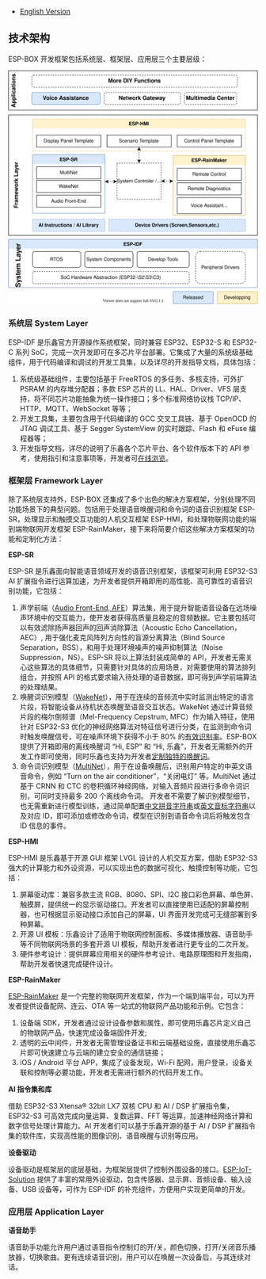 * [English Version](./technical_architecture.md)

## 技术架构

ESP-BOX 开发框架包括系统层、框架层、应用层三个主要层级：

   <div align="center">
   <img src="_static/esp-box-tech-architecture.svg">
   </div>

### 系统层 System Layer

ESP-IDF 是乐鑫官方开源操作系统框架，同时兼容 ESP32、ESP32-S 和 ESP32-C 系列 SoC，完成一次开发即可在多芯片平台部署。它集成了大量的系统级基础组件，用于代码编译和调试的开发工具集，以及详尽的开发指导文档，具体包括：
1. 系统级基础组件，主要包括基于 FreeRTOS 的多任务、多核支持，可外扩 PSRAM 的内存堆分配器；多款 ESP 芯片的 LL、HAL、Driver、VFS 层支持，将不同芯片功能抽象为统一操作接口；多个标准网络协议栈 TCP/IP、HTTP、MQTT、WebSocket 等等；
2. 开发工具集，主要包含用于代码编译的 GCC 交叉工具链、基于 OpenOCD 的 JTAG 调试工具、基于 Segger SystemView 的实时跟踪、Flash 和 eFuse 编程器等；
3. 开发指导文档，详尽的说明了乐鑫各个芯片平台、各个软件版本下的 API 参考，使用指引和注意事项等，开发者可[在线浏览](https://docs.espressif.com/projects/esp-idf/en/latest/esp32/get-started/)。

### 框架层 Framework Layer

除了系统层支持外，ESP-BOX 还集成了多个出色的解决方案框架，分别处理不同功能场景下的典型问题。包括用于处理语音唤醒词和命令词的语音识别框架 ESP-SR，处理显示和触摸交互功能的人机交互框架 ESP-HMI，和处理物联网功能的端到端物联网开发框架 ESP-RainMaker，接下来将简要介绍这些解决方案框架的功能和定制化方法：

**ESP-SR**

ESP-SR 是乐鑫面向智能语音领域开发的语音识别框架，该框架可利用 ESP32-S3 AI 扩展指令进行运算加速，为开发者提供开箱即用的高性能、高可靠性的语音识别功能，它包括：

1. 声学前端（[Audio Front-End, AFE](https://github.com/espressif/esp-sr/tree/3ce34fe340af15e3bfb354c21c1ec2e6e31a37e8/docs/acoustic_algorithm)）算法集，用于提升智能语音设备在远场噪声环境中的交互能力，使开发者获得高质量且稳定的音频数据。它主要包括可以有效滤除扬声器回声的回声消除算法（Acoustic Echo Cancellation，AEC）, 用于强化麦克风阵列方向性的盲源分离算法（Blind Source Separation，BSS），和用于处理环境噪声的噪声抑制算法（Noise Suppression，NS）。ESP-SR 将以上算法封装成简单的 API，开发者无需关心这些算法的具体细节，只需要针对具体的应用场景，对需要使用的算法排列组合，并按照 API 的格式要求输入待处理的语音数据，即可得到声学前端算法的处理结果。
2. 唤醒词识别模型（[WakeNet](https://github.com/espressif/esp-sr/tree/3ce34fe340af15e3bfb354c21c1ec2e6e31a37e8/docs/wake_word_engine/README.md)），用于在连续的音频流中实时监测出特定的语言片段，将智能设备从待机状态唤醒至语音交互状态。WakeNet 通过计算音频片段的梅尔倒频谱（Mel-Frequency Cepstrum, MFC）作为输入特征，使用针对 ESP32-S3 优化的神经网络算法对特征信号进行分类，在监测到命令词时触发唤醒信号，可在噪声环境下获得不小于 80% 的[有效识别率](https://github.com/espressif/esp-sr/tree/3ce34fe340af15e3bfb354c21c1ec2e6e31a37e8/docs/wake_word_engine/README.md#performance-test)。ESP-BOX 提供了开箱即用的离线唤醒词 “Hi, ESP” 和 “Hi, 乐鑫”，开发者无需额外的开发工作即可使用，同时乐鑫也支持为开发者[定制独特的唤醒词](https://github.com/espressif/esp-sr/tree/3ce34fe340af15e3bfb354c21c1ec2e6e31a37e8/docs/wake_word_engine/ESP_Wake_Words_Customization.md)。
3. 命令词识别模型（[MultiNet](https://github.com/espressif/esp-sr/tree/3ce34fe340af15e3bfb354c21c1ec2e6e31a37e8/docs/speech_command_recognition/README.md)），用于在设备唤醒后，识别用户特定的中英文语音命令，例如 “Turn on the air conditioner”，“关闭电灯” 等。MultiNet 通过基于 CRNN 和 CTC 的卷积循环神经网络，对输入音频片段进行多命令词识别，可同时支持最多 200 个离线命令词。 开发者不需要了解识别模型细节，也无需重新进行模型训练，通过简单配置[中文拼音字符串](https://github.com/espressif/esp-sr/tree/3ce34fe340af15e3bfb354c21c1ec2e6e31a37e8/docs/speech_command_recognition/README.md#modify-speech-commands)或[英文音标字符串](https://github.com/espressif/esp-sr/tree/3ce34fe340af15e3bfb354c21c1ec2e6e31a37e8/docs/speech_command_recognition/README.md#modify-speech-commands)以及对应 ID，即可添加或修改命令词，模型在识别到语音命令词后将触发包含 ID 信息的事件。

**ESP-HMI**

ESP-HMI 是乐鑫基于开源 GUI 框架 LVGL 设计的人机交互方案，借助 ESP32-S3 强大的计算能力和外设资源，可以实现出色的数据可视化、触摸控制等功能，它包括：
1. 屏幕驱动库：兼容多款主流 RGB、8080、SPI、I2C 接口彩色屏幕、单色屏、触摸屏，提供统一的显示驱动接口。开发者可以直接使用已适配的屏幕控制器，也可根据显示驱动接口添加自己的屏幕，UI 界面开发完成可无缝部署到多种屏幕。
2. 开源 UI 模板：乐鑫设计了适用于物联网控制面板、多媒体播放器、语音助手等不同物联网场景的多套开源 UI 模板，帮助开发者进行更专业的二次开发。
3. 硬件参考设计：提供屏幕应用相关的硬件参考设计、电路原理图和开发指南，帮助开发者快速完成硬件设计。

**ESP-RainMaker**

[ESP-RainMaker](https://rainmaker.espressif.com/docs/get-started.html) 是一个完整的物联网开发框架，作为一个端到端平台，可以为开发者提供设备配网、连云、OTA 等一站式的物联网产品功能和示例。它包含：
1. 设备端 SDK，开发者通过设计设备参数和属性，即可使用乐鑫芯片定义自己的物联网产品，快速完成设备端固件开发;
2. 透明的云中间件，开发者无需管理设备证书和云端基础设施，直接使用乐鑫芯片即可快速建立与云端的建立安全的通信链接；
3. iOS / Android 平台 APP，集成了设备发现，Wi-Fi 配网，用户登录，设备关联和控制等必要功能，开发者无需进行额外的代码开发工作。

**AI 指令集和库**

借助 ESP32-S3 Xtensa® 32­bit LX7 双核 CPU 和 AI / DSP 扩展指令集，ESP32-S3 可高效完成向量运算、复数运算、FFT 等运算，加速神经网络计算和数字信号处理计算能力。AI 开发者们可以基于乐鑫开源的基于 AI / DSP 扩展指令集的软件库，实现高性能的图像识别、语音唤醒与识别等应用。

**设备驱动**

设备驱动是框架层的底层基础，为框架层提供了控制外围设备的接口。[ESP-IoT-Solution](https://github.com/espressif/esp-iot-solution) 提供了丰富的常用外设驱动，包含传感器、显示屏、音频设备、输入设备、USB 设备等，可作为 ESP-IDF 的补充组件，方便用户实现更简单的开发。

### 应用层 Application Layer

**语音助手**

语音助手功能允许用户通过语音指令控制灯的开/关，颜色切换，打开/关闭音乐播放器，切换歌曲。更有连续语音识别，用户可以在唤醒一次设备后，与其连续对话。